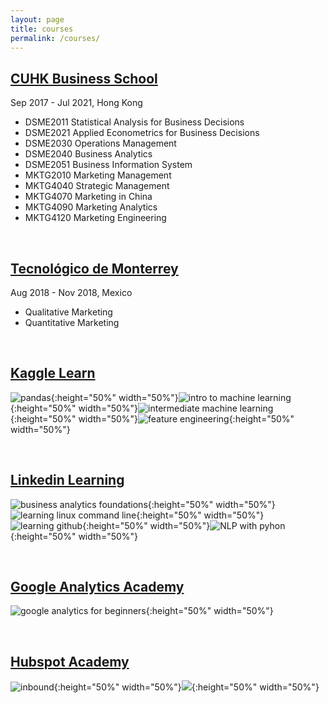```yaml
---
layout: page
title: courses
permalink: /courses/
---
```

## [**CUHK Business School**](https://www.bschool.cuhk.edu.hk/)
Sep 2017 - Jul 2021, Hong Kong

- DSME2011 Statistical Analysis for Business Decisions
- DSME2021 Applied Econometrics for Business Decisions
- DSME2030 Operations Management
- DSME2040 Business Analytics
- DSME2051 Business Information System
- MKTG2010 Marketing Management
- MKTG4040 Strategic Management
- MKTG4070 Marketing in China
- MKTG4090 Marketing Analytics
- MKTG4120 Marketing Engineering

<br/>

## [**Tecnológico de Monterrey**](https://tec.mx/en)
Aug 2018 - Nov 2018, Mexico

- Qualitative Marketing
- Quantitative Marketing

<br/>

## [**Kaggle Learn**](https://www.kaggle.com/learn/overview)

![pandas](/assets/images/yunchipang-Pandas.png){:height="50%" width="50%"}![intro to machine learning](/assets/images/yunchipang-Intro-to-Machine-Learning.png){:height="50%" width="50%"}![intermediate machine learning](/assets/images/yunchipang-Intermediate-Machine-Learning.png){:height="50%" width="50%"}![feature engineering](/assets/images/yunchipang-Feature-Engineering.png){:height="50%" width="50%"}

<br/>

## [**Linkedin Learning**](https://www.linkedin.com/learning)

![business analytics foundations](/assets/images/Business_Analytics_Foundations.png){:height="50%" width="50%"}![learning linux command line](/assets/images/Learning-Linux-Command-Line.png){:height="50%" width="50%"}![learning github](/assets/images/Learning-GitHub.png){:height="50%" width="50%"}![NLP with pyhon](/assets/images/NLP-with-Python-for-Machine-Learning-Essential-Training.png){:height="50%" width="50%"}

<br/>

## [**Google Analytics Academy**](https://analytics.google.com/analytics/academy/)

![google analytics for beginners](/assets/images/google-analytics-for-beginners.png){:height="50%" width="50%"}

<br/>

## [**Hubspot Academy**](https://academy.hubspot.com/)

![inbound](/assets/images/hubspot-academy-inbound.png){:height="50%" width="50%"}![](/assets/images/hubspot-academy-inbound-marketing.png){:height="50%" width="50%"}
